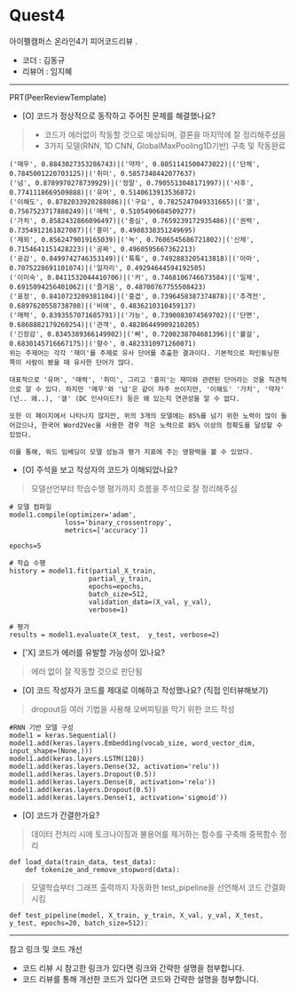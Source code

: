 # Quest4

아이펠캠퍼스 온라인4기 피어코드리뷰
.
- 코더 : 김동규
- 리뷰어 : 임지혜
-------------------------------------------------- -----------

PRT(PeerReviewTemplate)

- [O] 코드가 정상적으로 동작하고 주어진 문제를 해결했나요?
> - 코드가 에러없이 작동할 것으로 예상되며, 결론을 마지막에 잘 정리해주셨음
> - 3가지 모델(RNN, 1D CNN, GlobalMaxPooling1D기반) 구축 및 작동완료
```
('매우', 0.8843027353286743)|('약자', 0.8051141500473022)|('단체', 0.7845001220703125)|('취미', 0.5857348442077637)
('넘', 0.8789970278739929)|('정말', 0.7905513048171997)|('사후', 0.7741118669509888)|('유머', 0.5140613913536072)
('이해도', 0.8782033920288086)|('구요', 0.7825247049331665)|('갤', 0.7567523717880249)|('매력', 0.5105490684509277)
('가치', 0.8582432866096497)|('중심', 0.7659239172935486)|('권력', 0.7354912161827087)|('흥미', 0.4988338351249695)
('제외', 0.8562479019165039)|('녹', 0.7606545686721802)|('신체', 0.7154641151428223)|('공짜', 0.4960595667362213)
('공감', 0.8499742746353149)|('툭툭', 0.7492883205413818)|('아마', 0.7075228691101074)|('일자리', 0.49294644594192505)
('이미숙', 0.8411532044410706)|('커', 0.7468106746673584)|('일제', 0.6915094256401062)|('즐거움', 0.48700767755508423)
('표정', 0.8410723209381104)|('흥겹', 0.7396458387374878)|('추격전', 0.6897620558738708)|('비애', 0.4836210310459137)
('매력', 0.8393557071685791)|('가능', 0.7390083074569702)|('단면', 0.6868882179260254)|('관객', 0.48286449909210205)
('긴장감', 0.8345389366149902)|('삐', 0.7200238704681396)|('볼걸', 0.6830145716667175)|('향수', 0.4823310971260071)
위는 주제어는 각각 '재미'를 주제로 유사 단어를 추출한 결과이다. 기본적으로 파인튜닝한 쪽이 사람이 봤을 때 유사한 단어가 많다.

대표적으로 '유머', '매력', '취미', 그리고 '흥미'는 재미와 관련된 단어라는 것을 직관적으로 알 수 있다. 하지만 '메우'와 '넘'은 같이 자주 쓰이지만, '이해도' '가치', '약자' (넌.. 왜..), '갤' (DC 인사이드?) 등은 왜 있는지 연관성을 알 수 없다.

또한 이 페이지에서 나타나지 않지만, 위의 3개의 모델에는 85%를 넘기 위한 노력이 많이 들어갔으나, 한국어 Word2Vec을 사용한 경우 적은 노력으로 85% 이상의 정확도를 달성할 수 있었다.

이를 통해, 워드 임베딩이 모델 성능과 평가 지표에 주는 영향력을 볼 수 있었다.
```

- [O] 주석을 보고 작성자의 코드가 이해되었나요?
>모델선언부터 학습수행 평가까지 흐름을 주석으로 잘 정리해주심
```
# 모델 컴파일
model1.compile(optimizer='adam',
              loss='binary_crossentropy',
              metrics=['accuracy'])
              
epochs=5

# 학습 수행
history = model1.fit(partial_X_train,
                    partial_y_train,
                    epochs=epochs,
                    batch_size=512,
                    validation_data=(X_val, y_val),
                    verbose=1)

# 평가
results = model1.evaluate(X_test,  y_test, verbose=2)
```

- ['X] 코드가 에러를 유발할 가능성이 있나요?
>에러 없이 잘 작동할 것으로 판단됨

- [O] 코드 작성자가 코드를 제대로 이해하고 작성했나요? (직접 인터뷰해보기)
>dropout등 여러 기법을 사용해 오버피팅을 막기 위한 코드 작성
```
#RNN 기반 모델 구성
model1 = keras.Sequential()
model1.add(keras.layers.Embedding(vocab_size, word_vector_dim, input_shape=(None,)))
model1.add(keras.layers.LSTM(128))
model1.add(keras.layers.Dense(32, activation='relu'))
model1.add(keras.layers.Dropout(0.5))
model1.add(keras.layers.Dense(8, activation='relu'))
model1.add(keras.layers.Dropout(0.5))
model1.add(keras.layers.Dense(1, activation='sigmoid'))
```

- [O] 코드가 간결한가요?
>데이터 전처리 시에 토크나이징과 불용어를 제거하는 함수를 구축해 중복함수 정리
```
def load_data(train_data, test_data):
    def tokenize_and_remove_stopword(data):
```

>모델학습부터 그래프 출력까지 자동화한 test_pipeline을 선언해서 코드 간결화시킴
```
def test_pipeline(model, X_train, y_train, X_val, y_val, X_test, y_test, epochs=20, batch_size=512):
```

----------------------------------------------

참고 링크 및 코드 개선
- 코드 리뷰 시 참고한 링크가 있다면 링크와 간략한 설명을 첨부합니다.
- 코드 리뷰를 통해 개선한 코드가 있다면 코드와 간략한 설명을 첨부합니다.
